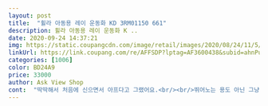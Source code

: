 ```yaml
---
layout: post 
title:  "휠라 아동용 레이 운동화 KD 3RM01150 661" 
description: 휠라 아동용 레이 운동화 K ..
date: 2020-09-24 14:37:21 
img: https://static.coupangcdn.com/image/retail/images/2020/08/24/11/5/4b84d724-df38-4eb6-a366-1b45bef1592e.jpg 
linkUrl: https://link.coupang.com/re/AFFSDP?lptag=AF3600438&subid=ahnPublicAsk&pageKey=2032503258&itemId=3456028612&vendorItemId=71407233246&traceid=V0-113-155457bf47246a67 
categories: [1006] 
color: BD24A9 
price: 33000 
author: Ask View Shop 
cont:  "딱딱해서 처음에 신으면서 아프다고 그랬어요.<br/><br/>뛰어노는 용도 아닌 그냥 멋내기용같아보이네요ㅜ<br/>신발 쿠션감이 좋지않네요<br/>이건 아디ㄷㅅ에 스탠스미스,수퍼스타 신는 느낌이에요<br/>필라쿠미는 좀 쿠션이있는데.<br/>.<br/><br/>" 
---
```

